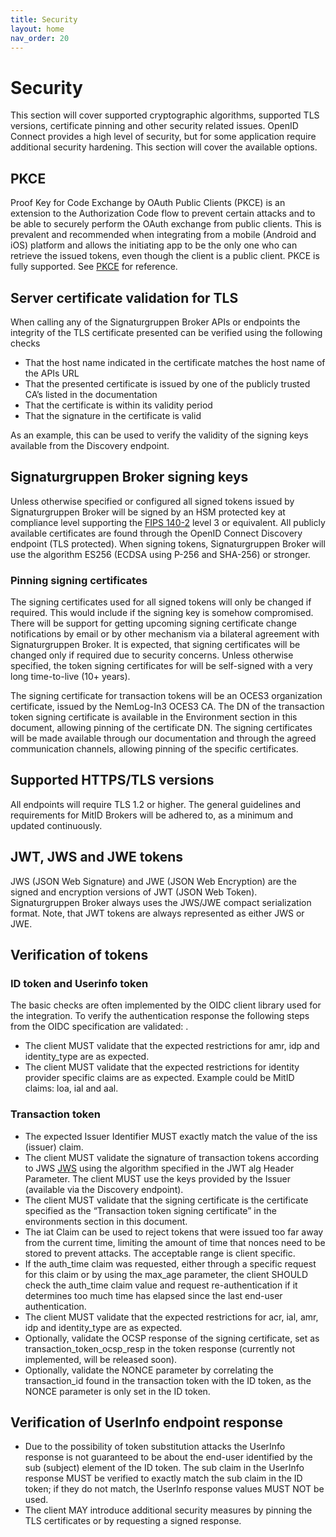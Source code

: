 ```yaml
---
title: Security
layout: home
nav_order: 20
---
```


# Security
This section will cover supported cryptographic algorithms, supported TLS versions, certificate pinning and other security related issues.
OpenID Connect provides a high level of security, but for some application require additional security hardening. This section will cover the available options.

## PKCE
Proof Key for Code Exchange by OAuth Public Clients (PKCE) is an extension to the Authorization Code flow to prevent certain attacks and to be able to securely perform the OAuth exchange from public clients.
This is prevalent and recommended when integrating from a mobile (Android and iOS) platform and allows the initiating app to be the only one who can retrieve the issued tokens, even though the client is a public client.
PKCE is fully supported. See [PKCE](https://signaturgruppen-a-s.github.io/signaturgruppen-broker-documentation/references.html#pkce) for reference.

## Server certificate validation for TLS
When calling any of the Signaturgruppen Broker APIs or endpoints the integrity of the TLS certificate presented can be verified using the following checks

* That the host name indicated in the certificate matches the host name of the APIs URL
* That the presented certificate is issued by one of the publicly trusted CA’s listed in the documentation
* That the certificate is within its validity period
* That the signature in the certificate is valid

As an example, this can be used to verify the validity of the signing keys available from the Discovery endpoint.

## Signaturgruppen Broker signing keys
Unless otherwise specified or configured all signed tokens issued by Signaturgruppen Broker will be signed by an HSM protected key at compliance level supporting the [FIPS 140-2](https://signaturgruppen-a-s.github.io/signaturgruppen-broker-documentation/references.html#fips1402) level 3 or equivalent.
All publicly available certificates are found through the OpenID Connect Discovery endpoint (TLS protected).
When signing tokens, Signaturgruppen Broker will use the algorithm ES256 (ECDSA using P-256 and SHA-256) or stronger.

### Pinning signing certificates
The signing certificates used for all signed tokens will only be changed if required. This would include if the signing key is somehow compromised.
There will be support for getting upcoming signing certificate change notifications by email or by other mechanism via a bilateral agreement with Signaturgruppen Broker. It is expected, that signing certificates will be changed only if required due to security concerns.
Unless otherwise specified, the token signing certificates for will be self-signed with a very long time-to-live (10+ years).

The signing certificate for transaction tokens will be an OCES3 organization certificate, issued by the NemLog-In3 OCES3 CA. The DN of the transaction token signing certificate is available in the Environment section in this document, allowing pinning of the certificate DN.
The signing certificates will be made available through our documentation and through the agreed communication channels, allowing pinning of the specific certificates.

## Supported HTTPS/TLS versions
All endpoints will require TLS 1.2 or higher.
The general guidelines and requirements for MitID Brokers will be adhered to, as a minimum and updated continuously.

## JWT, JWS and JWE tokens
JWS (JSON Web Signature) and JWE (JSON Web Encryption) are the signed and encryption versions of JWT (JSON Web Token).
Signaturgruppen Broker always uses the JWS/JWE compact serialization format.
Note, that JWT tokens are always represented as either JWS or JWE.

## Verification of tokens

### ID token and Userinfo token
The basic checks are often implemented by the OIDC client library used for the integration.
To verify the authentication response the following steps from the OIDC specification are validated: .

* The client MUST validate that the expected restrictions for amr, idp and identity_type are as expected.
* The client MUST validate that the expected restrictions for identity provider specific claims are as expected. Example could be MitID claims: loa, ial and aal.

### Transaction token

* The expected Issuer Identifier MUST exactly match the value of the iss (issuer) claim.
* The client MUST validate the signature of transaction tokens according to JWS [JWS](https://signaturgruppen-a-s.github.io/signaturgruppen-broker-documentation/references.html#jws) using the algorithm specified in the JWT alg Header Parameter. The client MUST use the keys provided by the Issuer (available via the Discovery endpoint).
* The client MUST validate that the signing certificate is the certificate specified as the “Transaction token signing certificate” in the environments section in this document.
* The iat Claim can be used to reject tokens that were issued too far away from the current time, limiting the amount of time that nonces need to be stored to prevent attacks. The acceptable range is client specific.
* If the auth_time claim was requested, either through a specific request for this claim or by using the max_age parameter, the client SHOULD check the auth_time claim value and request re-authentication if it determines too much time has elapsed since the last end-user authentication.
* The client MUST validate that the expected restrictions for acr, ial, amr, idp and identity_type are as expected.
* Optionally, validate the OCSP response of the signing certificate, set as transaction_token_ocsp_resp in the token response (currently not implemented, will be released soon).
* Optionally, validate the NONCE parameter by correlating the transaction_id found in the transaction token with the ID token, as the NONCE parameter is only set in the ID token.

## Verification of UserInfo endpoint response
* Due to the possibility of token substitution attacks the UserInfo response is not guaranteed to be about the end-user identified by the sub (subject) element of the ID token. The sub claim in the UserInfo response MUST be verified to exactly match the sub claim in the ID token; if they do not match, the UserInfo response values MUST NOT be used.
* The client MAY introduce additional security measures by pinning the TLS certificates or by requesting a signed response.
